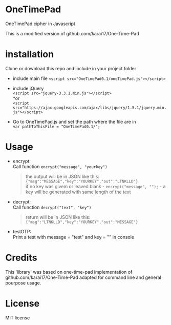 # OneTimePad
OneTimePad cipher in  Javascript

This is a modified version of github.com/karai17/One-Time-Pad 

# installation 
  Clone or download this repo and include in your project folder 
  
  * include main file
  `<script src="OneTimePad0.1/oneTimePad.js"></script>`
  
  * include jQuery<br>
  `<script src="jquery-3.3.1.min.js"></script>`<br>
  *or<br> `<script src="https://ajax.googleapis.com/ajax/libs/jquery/1.5.1/jquery.min.js"></script>`
  
  * Go to OneTimePad.js and set the path where the file are in<br>
  ```var pathToThisFile = "OneTimePad0.1/";```
 
  
# Usage
  
  * encrypt:<br>
    Call function ```encrypt("message", "yourkey")```<br>
    > the output will be in JSON like this: ```{"msg":"MESSAGE","key":"YOURKEY","out":"LTNKLLD"}```<br>
    > if no key was givem or leaved blank - ```encrypt("message", "");``` - a key will be generated with same length of the text
  
  * decrypt:<br>
    Call function ```decrypt("text", "key")```<br>
    > return will be in JSON like this: ```{"msg":"LTNKLLD","key":"YOURKEY","out":"MESSAGE"}```
    
  * testOTP:<br>
    Print a test with message = "test" and key = "" in console
    
    
# Credits
  This 'library' was based on one-time-pad implementation of github.com/karai17/One-Time-Pad adapted for command line and general pourpose usage.
  
# License 
  MIT license
